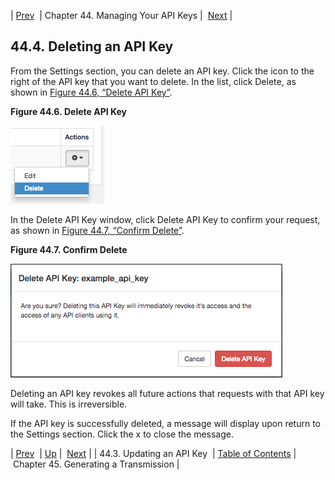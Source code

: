 | [Prev](web-ui.apikeys.update)  | Chapter 44. Managing Your API Keys |  [Next](message_gen) |

## 44.4. Deleting an API Key

From the Settings section, you can delete an API key. Click the icon to the right of the API key that you want to delete. In the list, click Delete, as shown in [Figure 44.6, “Delete API Key”](web-ui.apikeys.delete#figure_delete_apikey "Figure 44.6. Delete API Key").

<a name="figure_delete_apikey"></a>

**Figure 44.6. Delete API Key**

![Delete API Key](images/delete_apikey.png)

In the Delete API Key window, click Delete API Key to confirm your request, as shown in [Figure 44.7, “Confirm Delete”](web-ui.apikeys.delete#figure_confirm_delete_apikey "Figure 44.7. Confirm Delete").

<a name="figure_confirm_delete_apikey"></a>

**Figure 44.7. Confirm Delete**

![Confirm Delete](images/confirm_delete_apikey.png)

Deleting an API key revokes all future actions that requests with that API key will take. This is irreversible.

If the API key is successfully deleted, a message will display upon return to the Settings section. Click the x to close the message.

| [Prev](web-ui.apikeys.update)  | [Up](web-ui.apikeys) |  [Next](message_gen) |
| 44.3. Updating an API Key  | [Table of Contents](index) |  Chapter 45. Generating a Transmission |


